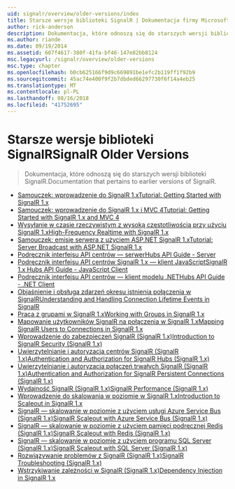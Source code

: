 ```yaml
---
uid: signalr/overview/older-versions/index
title: Starsze wersje biblioteki SignalR | Dokumentacja firmy Microsoft
author: rick-anderson
description: Dokumentacja, które odnoszą się do starszych wersji biblioteki SignalR.
ms.author: riande
ms.date: 09/19/2014
ms.assetid: 607f4617-380f-41fa-bf46-147e82bb8124
msc.legacyurl: /signalr/overview/older-versions
msc.type: chapter
ms.openlocfilehash: b0cb625166f9d9c669891be1efc2b119ff1f92b9
ms.sourcegitcommit: 45ac74e400f9f2b7dbded66297730f6f14a4eb25
ms.translationtype: MT
ms.contentlocale: pl-PL
ms.lasthandoff: 08/16/2018
ms.locfileid: "41752695"
---
```

<a name="signalr-older-versions"></a><span data-ttu-id="a7f86-103">Starsze wersje biblioteki SignalR</span><span class="sxs-lookup"><span data-stu-id="a7f86-103">SignalR Older Versions</span></span>
====================
> <span data-ttu-id="a7f86-104">Dokumentacja, które odnoszą się do starszych wersji biblioteki SignalR.</span><span class="sxs-lookup"><span data-stu-id="a7f86-104">Documentation that pertains to earlier versions of SignalR.</span></span>


- [<span data-ttu-id="a7f86-105">Samouczek: wprowadzenie do SignalR 1.x</span><span class="sxs-lookup"><span data-stu-id="a7f86-105">Tutorial: Getting Started with SignalR 1.x</span></span>](tutorial-getting-started-with-signalr.md)
- [<span data-ttu-id="a7f86-106">Samouczek: wprowadzenie do SignalR 1.x i MVC 4</span><span class="sxs-lookup"><span data-stu-id="a7f86-106">Tutorial: Getting Started with SignalR 1.x and MVC 4</span></span>](tutorial-getting-started-with-signalr-and-mvc-4.md)
- [<span data-ttu-id="a7f86-107">Wysyłanie w czasie rzeczywistym z wysoką częstotliwością przy użyciu SignalR 1.x</span><span class="sxs-lookup"><span data-stu-id="a7f86-107">High-Frequency Realtime with SignalR 1.x</span></span>](tutorial-high-frequency-realtime-with-signalr.md)
- [<span data-ttu-id="a7f86-108">Samouczek: emisje serwera z użyciem ASP.NET SignalR 1.x</span><span class="sxs-lookup"><span data-stu-id="a7f86-108">Tutorial: Server Broadcast with ASP.NET SignalR 1.x</span></span>](tutorial-server-broadcast-with-aspnet-signalr.md)
- [<span data-ttu-id="a7f86-109">Podręcznik interfejsu API centrów — serwer</span><span class="sxs-lookup"><span data-stu-id="a7f86-109">Hubs API Guide - Server</span></span>](signalr-1x-hubs-api-guide-server.md)
- [<span data-ttu-id="a7f86-110">Podręcznik interfejsu API centrów SignalR 1.x — klient JavaScript</span><span class="sxs-lookup"><span data-stu-id="a7f86-110">SignalR 1.x Hubs API Guide - JavaScript Client</span></span>](signalr-1x-hubs-api-guide-javascript-client.md)
- [<span data-ttu-id="a7f86-111">Podręcznik interfejsu API centrów — klient modelu .NET</span><span class="sxs-lookup"><span data-stu-id="a7f86-111">Hubs API Guide - .NET Client</span></span>](signalr-1x-hubs-api-guide-net-client.md)
- [<span data-ttu-id="a7f86-112">Objaśnienie i obsługa zdarzeń okresu istnienia połączenia w SignalR</span><span class="sxs-lookup"><span data-stu-id="a7f86-112">Understanding and Handling Connection Lifetime Events in SignalR</span></span>](handling-connection-lifetime-events.md)
- [<span data-ttu-id="a7f86-113">Praca z grupami w SignalR 1.x</span><span class="sxs-lookup"><span data-stu-id="a7f86-113">Working with Groups in SignalR 1.x</span></span>](working-with-groups.md)
- [<span data-ttu-id="a7f86-114">Mapowanie użytkowników SignalR na połączenia w SignalR 1.x</span><span class="sxs-lookup"><span data-stu-id="a7f86-114">Mapping SignalR Users to Connections in SignalR 1.x</span></span>](mapping-users-to-connections.md)
- [<span data-ttu-id="a7f86-115">Wprowadzenie do zabezpieczeń SignalR (SignalR 1.x)</span><span class="sxs-lookup"><span data-stu-id="a7f86-115">Introduction to SignalR Security (SignalR 1.x)</span></span>](introduction-to-security.md)
- [<span data-ttu-id="a7f86-116">Uwierzytelnianie i autoryzacja centrów SignalR (SignalR 1.x)</span><span class="sxs-lookup"><span data-stu-id="a7f86-116">Authentication and Authorization for SignalR Hubs (SignalR 1.x)</span></span>](hub-authorization.md)
- [<span data-ttu-id="a7f86-117">Uwierzytelnianie i autoryzacja połączeń trwałych SignalR (SignalR 1.x)</span><span class="sxs-lookup"><span data-stu-id="a7f86-117">Authentication and Authorization for SignalR Persistent Connections (SignalR 1.x)</span></span>](persistent-connection-authorization.md)
- [<span data-ttu-id="a7f86-118">Wydajność SignalR (SignalR 1.x)</span><span class="sxs-lookup"><span data-stu-id="a7f86-118">SignalR Performance (SignalR 1.x)</span></span>](signalr-performance.md)
- [<span data-ttu-id="a7f86-119">Wprowadzenie do skalowania w poziomie w SignalR 1.x</span><span class="sxs-lookup"><span data-stu-id="a7f86-119">Introduction to Scaleout in SignalR 1.x</span></span>](scaleout-in-signalr.md)
- [<span data-ttu-id="a7f86-120">SignalR — skalowanie w poziomie z użyciem usługi Azure Service Bus (SignalR 1.x)</span><span class="sxs-lookup"><span data-stu-id="a7f86-120">SignalR Scaleout with Azure Service Bus (SignalR 1.x)</span></span>](scaleout-with-windows-azure-service-bus.md)
- [<span data-ttu-id="a7f86-121">SignalR — skalowanie w poziomie z użyciem pamięci podręcznej Redis (SignalR 1.x)</span><span class="sxs-lookup"><span data-stu-id="a7f86-121">SignalR Scaleout with Redis (SignalR 1.x)</span></span>](scaleout-with-redis.md)
- [<span data-ttu-id="a7f86-122">SignalR — skalowanie w poziomie z użyciem programu SQL Server (SignalR 1.x)</span><span class="sxs-lookup"><span data-stu-id="a7f86-122">SignalR Scaleout with SQL Server (SignalR 1.x)</span></span>](scaleout-with-sql-server.md)
- [<span data-ttu-id="a7f86-123">Rozwiązywanie problemów z SignalR (SignalR 1.x)</span><span class="sxs-lookup"><span data-stu-id="a7f86-123">SignalR Troubleshooting (SignalR 1.x)</span></span>](troubleshooting.md)
- [<span data-ttu-id="a7f86-124">Wstrzykiwanie zależności w SignalR (SignalR 1.x)</span><span class="sxs-lookup"><span data-stu-id="a7f86-124">Dependency Injection in SignalR 1.x</span></span>](dependency-injection.md)
